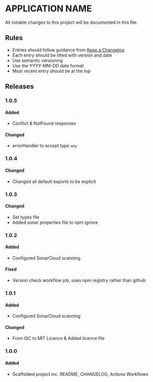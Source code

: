 # APPLICATION NAME

All notable changes to this project will be documented in this file.

## Rules
- Entries should follow guidance from [Keep a Changelog](https://keepachangelog.com/en/1.0.0/)
- Each entry should be titled with version and date
- Use semantic versioning
- Use the YYYY-MM-DD date format
- Most recent entry should be at the top


## Releases

### 1.0.5
#### Added
- Conflict & NotFound responses
#### Changed
- errorHandler to accept type `any`

### 1.0.4
#### Changed
- Changed all default exports to be explicit

### 1.0.3
#### Changed
- Set types file
- Added sonar properties file to npm ignore

### 1.0.2
#### Added
- Configured SonarCloud scanning
#### Fixed
- Version check workflow job, uses npm registry rather than github

### 1.0.1
#### Added
- Configured SonarCloud scanning
#### Changed
- From ISC to MIT Licence & Added licence file

### 1.0.0
#### Added
- Scaffolded project inc. README, CHANGELOG, Actions Workflows